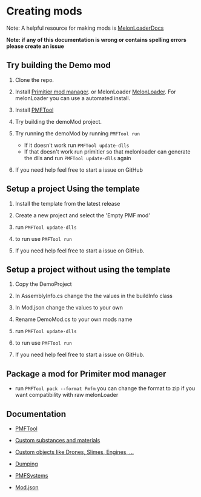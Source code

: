 # Creating mods
Note: A helpful resource for making mods is [MelonLoaderDocs](https://melonwiki.xyz/#/)

**Note: if any of this documentation is wrong or contains spelling errors please create an issue**

## Try building the Demo mod
1) Clone the repo.

2) Install [Primitier mod manager](https://github.com/Xgames123/PrimitierModManager/releases). or MelonLoader [MelonLoader](https://github.com/LavaGang/MelonLoader). For melonLoader you can use a automated install.

3) Install [PMFTool](./PMFTool/InstallPMFTool.md)

4) Try building the demoMod project.

5) Try running the demoMod by running ```PMFTool run```
    - If it doesn't work run ```PMFTool update-dlls```
    - If that doesn't work run primitier so that melonloader can generate the dlls and run ```PMFTool update-dlls``` again

6) If you need help feel free to start a issue on GitHub


## Setup a project Using the template
1) Install the template from the latest release
2) Create a new project and select the 'Empty PMF mod'
5) run ```PMFTool update-dlls```
6) to run use ```PMFTool run```

7) If you need help feel free to start a issue on GitHub.

## Setup a project without using the template
1) Copy the DemoProject
2) In AssemblyInfo.cs change the the values in the buildInfo class
3) In Mod.json change the values to your own
4) Rename DemoMod.cs to your own mods name

5) run ```PMFTool update-dlls```
6) to run use ```PMFTool run```

7) If you need help feel free to start a issue on GitHub.


## Package a mod for Primiter mod manager
* run ```PMFTool pack --format Pmfm``` you can change the format to zip if you want compatibility with raw melonLoader



## Documentation

* [PMFTool](./PMFTool/PMFTool.md)

* [Custom substances and materials](./CustomSubstancesAndMaterials.md)

* [Custom objects like Drones, Slimes, Engines, ...](./CreatingCustomObjects.md)

* [Dumping](./Dumping.md)

* [PMFSystems](./PMFSystems.md)

* [Mod.json](./Mod.json.md)